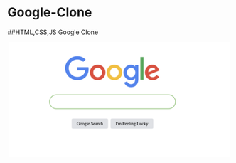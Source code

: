 # Google-Clone
##HTML,CSS,JS Google Clone


<p align="center">
  <img src="googleClone.png" alt="Logo" width="500">
</p>
